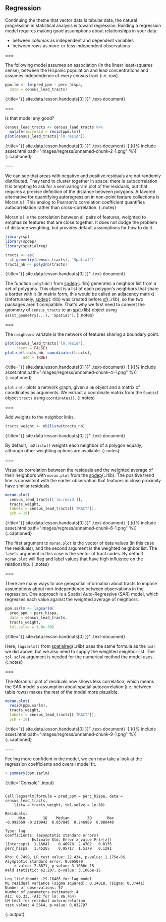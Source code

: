 ---
---

## Regression

Continuing the theme that vector data *is* tabular data, the natural
progression in statistical analysis is toward regression. Building a regression
model requires making good assumptions about relationships in your data:

- between *columns* as independent and dependent variables
- between *rows* as more-or-less independent observations

===

The following model assumes an association (in the linear least-squares sense),
between the Hispanic population and lead concentrations and assumes independence
of every census tract (i.e. row).



~~~r
ppm.lm <- lm(pred_ppm ~ perc_hispa,
  data = census_lead_tracts)
~~~
{:title="{{ site.data.lesson.handouts[0] }}" .text-document}


===

Is that model any good?



~~~r
census_lead_tracts <- census_lead_tracts %>%
  mutate(lm.resid = resid(ppm.lm))
plot(census_lead_tracts['lm.resid'])
~~~
{:title="{{ site.data.lesson.handouts[0] }}" .text-document}
![ ]({% include asset.html path="images/regress/unnamed-chunk-2-1.png" %})
{:.captioned}

===

We can see that areas with negative and positive residuals are not randomly distributed.
They tend to cluster together in space: there is
autocorrelation. It is tempting to ask for a semivariogram plot of the
residuals, but that requires a precise definition of the distance between
polygons. A favored alternative for quantifying autoregression in non-point
feature collections is Moran's I. This analog to Pearson's correlation
coefficient quantifies autocorrelation rather than cross-correlation.
{:.notes}

Moran's I is the correlation between all pairs of features, weighted to
emphasize features that are close together. It does not dodge the problem of
distance weighting, but provides default assumptions for how to do it.



~~~r
library(sp)
library(spdep)
library(spatialreg)

tracts <- as(
  st_geometry(census_tracts), 'Spatial')
tracts_nb <- poly2nb(tracts)
~~~
{:title="{{ site.data.lesson.handouts[0] }}" .text-document}


The function `poly2nb()` from [spdep](){:.rlib} generates a neighbor list from
a set of polygons. This object is a list of each polygon's neighbors that share
a border with it (in matrix form, this would be called an adjacency matrix).
Unfortunately, [spdep](){:.rlib} was created before [sf](){:.rlib}, so the two 
packages aren't compatible. That's why we first need to convert the geometry of `census_tracts` 
to an [sp](){:.rlib} object using `as(st_geometry(...), 'Spatial')`.
{:.notes}

===

The `neighbors` variable is the network of features sharing a boundary point.



~~~r
plot(census_lead_tracts['lm.resid'],
     reset = FALSE)
plot.nb(tracts_nb, coordinates(tracts),
        add = TRUE)
~~~
{:title="{{ site.data.lesson.handouts[0] }}" .text-document}
![ ]({% include asset.html path="images/regress/unnamed-chunk-4-1.png" %})
{:.captioned}

`plot.nb()` plots a network graph, given a `nb` object and a matrix of coordinates as 
arguments. We extract a coordinate matrix from the `Spatial` object `tracts` using
`coordinates()`.
{:.notes}

===

Add weights to the neighbor links.



~~~r
tracts_weight <- nb2listw(tracts_nb)
~~~
{:title="{{ site.data.lesson.handouts[0] }}" .text-document}


By default, `nb2listw()` weights each neighbor of a polygon equally, although other
weighting options are available.
{:.notes}

===

Visualize correlation between the residuals and the weighted average
of their neighbors with `moran.plot` from the
[spdep](){:.rlib}. The positive trend line is consistent with the
earlier observation that features in close proximity have similar
residuals.



~~~r
moran.plot(
  census_lead_tracts[['lm.resid']],
  tracts_weight,
  labels = census_lead_tracts[['TRACT']],
  pch = 19)
~~~
{:title="{{ site.data.lesson.handouts[0] }}" .text-document}
![ ]({% include asset.html path="images/regress/unnamed-chunk-6-1.png" %})
{:.captioned}

The first argument to `moran.plot` is the vector of data values (in this case the residuals),
and the second argument is the weighted neighbor list. The `labels` argument in this
case is the vector of tract codes. By default `moran.plot` will flag and label values
that have high influence on the relationship.
{:.notes}

===

There are many ways to use geospatial information about tracts to impose
assumptions about non-independence between observations in the regression. One
approach is a Spatial Auto-Regressive (SAR) model, which regresses each value against
the weighted average of neighbors.




~~~r
ppm.sarlm <- lagsarlm(
  pred_ppm ~ perc_hispa,
  data = census_lead_tracts,
  tracts_weight,
  tol.solve = 1.0e-30)
~~~
{:title="{{ site.data.lesson.handouts[0] }}" .text-document}


Here, `lagsarlm()` from [spatialreg](){:.rlib} uses the same formula as the `lm()` 
we did above, but we also need to supply the weighted neighbor list.
The `tol.solve` argument is needed for the numerical method the model uses.
{:.notes}

===

The Moran's I plot of residuals now shows less correlation; which means the SAR
model's assumption about spatial autocorrelation (i.e. between table rows) makes
the rest of the model more plausible.



~~~r
moran.plot(
  resid(ppm.sarlm),
  tracts_weight,
  labels = census_lead_tracts[['TRACT']],
  pch = 19)
~~~
{:title="{{ site.data.lesson.handouts[0] }}" .text-document}
![ ]({% include asset.html path="images/regress/unnamed-chunk-9-1.png" %})
{:.captioned}

===

Feeling more confident in the model, we can now take a look at the regression
coefficients and overall model fit.



~~~r
> summary(ppm.sarlm)
~~~
{:title="Console" .input}


~~~

Call:lagsarlm(formula = pred_ppm ~ perc_hispa, data = census_lead_tracts, 
    listw = tracts_weight, tol.solve = 1e-30)

Residuals:
      Min        1Q    Median        3Q       Max 
-0.992669 -0.210942  0.037845  0.246989  0.888440 

Type: lag 
Coefficients: (asymptotic standard errors) 
            Estimate Std. Error z value Pr(>|z|)
(Intercept)  1.16047    0.46978  2.4702   0.0135
perc_hispa   1.45285    0.95717  1.5179   0.1291

Rho: 0.7499, LR test value: 22.434, p-value: 2.175e-06
Asymptotic standard error: 0.095079
    z-value: 7.8871, p-value: 3.1086e-15
Wald statistic: 62.207, p-value: 3.1086e-15

Log likelihood: -29.16485 for lag model
ML residual variance (sigma squared): 0.14018, (sigma: 0.37441)
Number of observations: 57 
Number of parameters estimated: 4 
AIC: 66.33, (AIC for lm: 86.764)
LM test for residual autocorrelation
test value: 4.5564, p-value: 0.032797
~~~
{:.output}



